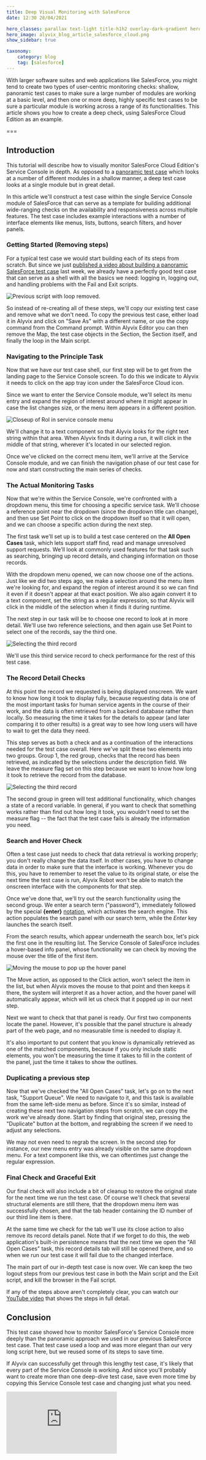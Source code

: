 ```yaml
---
title: Deep Visual Monitoring with SalesForce
date: 12:30 28/04/2021

hero_classes: parallax text-light title-h1h2 overlay-dark-gradient hero-large
hero_image: alyvix_blog_article_salesforce_cloud.png
show_sidebar: true

taxonomy:
    category: blog
    tag: [salesforce]
---
```



With larger software suites and web applications like SalesForce, you might tend to create two types of user-centric monitoring checks: shallow, panoramic test cases to make sure a large number of modules are working at a basic level, and then one or more deep, highly specific test cases to be sure a particular module is working across a range of its functionalities. This article shows you how to create a deep check, using SalesForce Cloud Edition as an example.


===


## Introduction

This tutorial will describe how to visually monitor SalesForce Cloud Edition's Service Console in depth. As opposed to a [panoramic test case](https://alyvix.com/blog/20210415_salesforce_cloud) which looks at a number of different modules in a shallow manner, a deep test case looks at a single module but in great detail.

In this article we'll construct a test case within the single Service Console module of SalesForce that can serve as a template for building additional wide-ranging checks on the availability and responsiveness across multiple features. The test case includes example interactions with a number of interface elements like menus, lists, buttons, search filters, and hover panels.

### Getting Started (Removing steps)

For a typical test case we would start building each of its steps from scratch. But since we just [published a video about building a panoramic SalesForce test case](https://www.youtube.com/watch?v=Ykw3oc3Swoo) last week, we already have a perfectly good test case that can serve as a shell with all the basics we need: logging in, logging out, and handling problems with the Fail and Exit scripts.

![Previous script with loop removed.](alyvix_blog_article_salesforce_cloud_01.png)

So instead of re-creating all of these steps, we'll copy our existing test case and remove what we don't need. To copy the previous test case, either load it in Alyvix and click on "Save As" with a different name, or use the copy command from the Command prompt. Within Alyvix Editor you can then remove the Map, the test case objects in the Section, the Section itself, and finally the loop in the Main script.

### Navigating to the Principle Task

Now that we have our test case shell, our first step will be to get from the landing page to the Service Console screen. To do this we indicate to Alyvix it needs to click on the app tray icon under the SalesForce Cloud icon.

Since we want to enter the Service Console module, we'll select its menu entry and expand the region of interest around where it might appear in case the list changes size, or the menu item appears in a different position.

![Closeup of RoI in service console menu](alyvix_blog_article_salesforce_cloud_02.png)

We'll change it to a text component so that Alyvix looks for the right text string within that area. When Alyvix finds it during a run, it will click in the middle of that string, wherever it's located in our selected region.

Once we've clicked on the correct menu item, we'll arrive at the Service Console module, and we can finish the navigation phase of our test case for now and start constructing the main series of checks. 

### The Actual Monitoring Tasks

Now that we're within the Service Console, we're confronted with a dropdown menu, this time for choosing a specific service task. We'll choose a reference point near the dropdown (since the dropdown title can change), and then use Set Point to click on the dropdown itself so that it will open, and we can choose a specific action during the next step.

The first task we'll set up is to build a test case centered on the **All Open Cases** task, which lets support staff find, read and manage unresolved support requests. We'll look at commonly used features for that task such as searching, bringing up record details, and changing information on those records.

With the dropdown menu opened, we can now choose one of the actions. Just like we did two steps ago, we make a selection around the menu item we're looking for, and expand the region of interest around it so we can find it even if it doesn't appear at that exact position. We also again convert it to a text component, set the string as a regular expression, so that Alyvix will click in the middle of the selection when it finds it during runtime.

The next step in our task will be to choose one record to look at in more detail. We'll use two reference selections, and then again use Set Point to select one of the records, say the third one.

![Selecting the third record](alyvix_blog_article_salesforce_cloud_03.png)

We'll use this third service record to check performance for the rest of this test case.

### The Record Detail Checks

At this point the record we requested is being displayed onscreen. We want to know how long it took to display fully, because requesting data is one of the most important tasks for human service agents in the course of their work, and the data is often retrieved from a backend database rather than locally. So measuring the time it takes for the details to appear (and later comparing it to other results) is a great way to see how long users will have to wait to get the data they need.

This step serves as both a check and as a continuation of the interactions needed for the test case overall. Here we've split these two elements into two groups. Group 1, the red group, checks that the record has been retrieved, as indicated by the selections under the description field. We leave the measure flag set on this step because we want to know how long it took to retrieve the record from the database.

![Selecting the third record](alyvix_blog_article_salesforce_cloud_04.png)

The second group in green will test additional functionality, which changes a state of a record variable. In general, if you want to check that something works rather than find out how long it took, you wouldn't need to set the measure flag -- the fact that the test case fails is already the information you need.

### Search and Hover Check

Often a test case just needs to check that data retrieval is working properly; you don't really change the data itself. In other cases, you have to change data in order to make sure that the interface is working. Whenever you do this, you have to remember to reset the value to its original state, or else the next time the test case is run, Alyvix Robot won't be able to match the onscreen interface with the components for that step.

Once we've done that, we'll try out the search functionality using the second group. We enter a search term ("password"), immediately followed by the special **{enter}** [notation](https://alyvix.com/learn/test_case_building/designer_strings.html#special-characters), which activates the search engine. This action populates the search panel with our search term, while the *Enter* key launches the search itself.

From the search results, which appear underneath the search box, let's pick the first one in the resulting list. The Service Console of SalesForce includes a hover-based info panel, whose functionality we can check by moving the mouse over the title of the first item.

![Moving the mouse to pop up the hover panel](alyvix_blog_article_salesforce_cloud_05.png)

The Move action, as opposed to the Click action, won't select the item in the list, but when Alyvix moves the mouse to that point and then keeps it there, the system will interpret it as a hover action, and the hover panel will automatically appear, which will let us check that it popped up in our next step.

Next we want to check that that panel is ready. Our first two components locate the panel. However, it's possible that the panel structure is already part of the web page, and no measurable time is needed to display it.

It's also important to put content that you know is dynamically retrieved as one of the matched components, because if you only include static elements, you won't be measuring the time it takes to fill in the content of the panel, just the time it takes to show the outlines.

### Duplicating a previous step

Now that we've checked the "All Open Cases" task, let's go on to the next task, "Support Queue". We need to navigate to it, and this task is available from the same left-side menu as before. Since it's so similar, instead of creating these next two navigation steps from scratch, we can copy the work we've already done. Start by finding that original step, pressing the "Duplicate" button at the bottom, and regrabbing the screen if we need to adjust any selections.

We may not even need to regrab the screen. In the second step for instance, our new menu entry was already visible on the same dropdown menu. For a text component like this, we can oftentimes just change the regular expression.

### Final Check and Graceful Exit

Our final check will also include a bit of cleanup to restore the original state for the next time we run the test case. Of course we'll check that several structural elements are still there, that the dropdown menu item was successfully chosen, and that the tab header containing the ID number of our third line item is there.

At the same time we check for the tab we'll use its close action to also remove its record details panel. Note that if we forget to do this, the web application's built-in persistence means that the next time we open the "All Open Cases" task, this record details tab will still be opened there, and so when we run our test case it will fail due to the changed interface.

The main part of our in-depth test case is now over. We can keep the two logout steps from our previous test case in both the Main script and the Exit script, and kill the browser in the Fail script.

If any of the steps above aren't completely clear, you can watch our [YouTube video](https://www.youtube.com/embed/Ykw3oc3Swoo) that shows the steps in full detail.


## Conclusion

This test case showed how to monitor SalesForce's Service Console more deeply than the panoramic approach we used in our previous SalesForce test case. That test case used a loop and was more elegant than our very long script here, but we reused some of its steps to save time.

If Alyvix can successfully get through this lengthy test case, it's likely that every part of the Service Console is working. And since you'll probably want to create more than one deep-dive test case, save even more time by copying this Service Console test case and changing just what you need.

<iframe width="288" height="162" src="https://www.youtube.com/embed/Ykw3oc3Swoo?color=white&rel=0" frameborder="0" allow="accelerometer; autoplay; encrypted-media; gyroscope; picture-in-picture" allowfullscreen></iframe>
